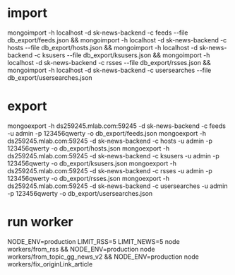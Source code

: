 # import

mongoimport -h localhost -d sk-news-backend -c feeds --file db_export/feeds.json && mongoimport -h localhost -d sk-news-backend -c hosts --file db_export/hosts.json && mongoimport -h localhost -d sk-news-backend -c ksusers --file db_export/ksusers.json && mongoimport -h localhost -d sk-news-backend -c rsses --file db_export/rsses.json && mongoimport -h localhost -d sk-news-backend -c usersearches --file db_export/usersearches.json

# export

mongoexport -h ds259245.mlab.com:59245 -d sk-news-backend -c feeds -u admin -p 123456qwerty -o db_export/feeds.json
mongoexport -h ds259245.mlab.com:59245 -d sk-news-backend -c hosts -u admin -p 123456qwerty -o db_export/hosts.json
mongoexport -h ds259245.mlab.com:59245 -d sk-news-backend -c ksusers -u admin -p 123456qwerty -o db_export/ksusers.json
mongoexport -h ds259245.mlab.com:59245 -d sk-news-backend -c rsses -u admin -p 123456qwerty -o db_export/rsses.json
mongoexport -h ds259245.mlab.com:59245 -d sk-news-backend -c usersearches -u admin -p 123456qwerty -o db_export/usersearches.json

# run worker
NODE_ENV=production LIMIT_RSS=5 LIMIT_NEWS=5 node workers/from_rss && NODE_ENV=production node workers/from_topic_gg_news_v2 && NODE_ENV=production node workers/fix_originLink_article